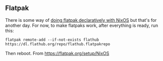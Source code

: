 ## Flatpak

There is some way of [doing flatpak declaratively with NixOS](https://github.com/gmodena/nix-flatpak) but that's for another day. For now, to make flatpaks work, after everything is ready, run this:

```
flatpak remote-add --if-not-exists flathub https://dl.flathub.org/repo/flathub.flatpakrepo
```

Then reboot. From https://flatpak.org/setup/NixOS
